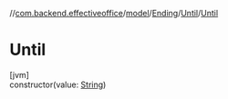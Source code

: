 //[com.backend.effectiveoffice](../../../../index.md)/[model](../../index.md)/[Ending](../index.md)/[Until](index.md)/[Until](-until.md)

# Until

[jvm]\
constructor(value: [String](https://kotlinlang.org/api/latest/jvm/stdlib/kotlin/-string/index.html))
